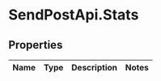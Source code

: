 # SendPostApi.Stats

## Properties
Name | Type | Description | Notes
------------ | ------------- | ------------- | -------------


